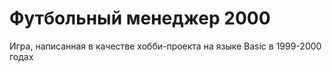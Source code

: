 # Футбольный менеджер 2000

Игра, написанная в качестве хобби-проекта на языке Basic в 1999-2000 годах